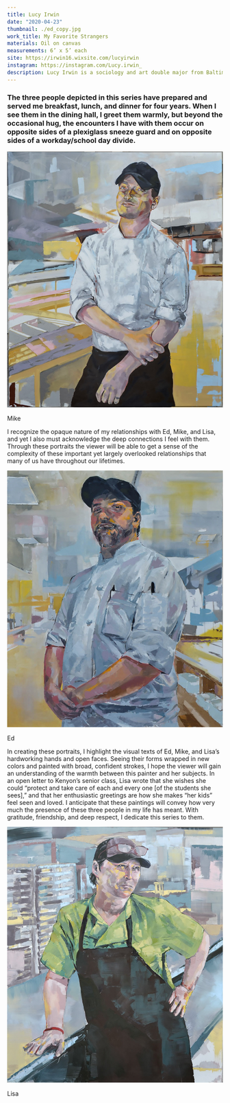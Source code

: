 ```yaml
---
title: Lucy Irwin
date: "2020-04-23"
thumbnail: ./ed_copy.jpg
work_title: My Favorite Strangers
materials: Oil on canvas
measurements: 6’ x 5’ each
site: https://irwin16.wixsite.com/lucyirwin
instagram: https://instagram.com/Lucy.irwin_
description: Lucy Irwin is a sociology and art double major from Baltimore, Maryland interested in figurative drawing and painting.
---
```


### The three people depicted in this series have prepared and served me breakfast, lunch, and dinner for four years. When I see them in the dining hall, I greet them warmly, but beyond the occasional hug, the encounters I have with them occur on opposite sides of a plexiglass sneeze guard and on opposite sides of a workday/school day divide. 

![Lucy Irwin](./Irwin2.jpg)

<p class="piece_title">Mike</p>

I recognize the opaque nature of my relationships with Ed, Mike, and Lisa, and yet I also must acknowledge the deep connections I feel with them. Through these portraits the viewer will be able to get a sense of the complexity of these important yet largely overlooked relationships that many of us have throughout our lifetimes.

![Lucy Irwin](./Irwin1.jpg)

<p class="piece_title">Ed</p>

In creating these portraits, I highlight the visual texts of Ed, Mike, and Lisa’s hardworking hands and open faces. Seeing their forms wrapped in new colors and painted with broad, confident strokes, I hope the viewer will gain an understanding of the warmth between this painter and her subjects. In an open letter to Kenyon’s senior class, Lisa wrote that she wishes she could “protect and take care of each and every one [of the students she sees],” and that her enthusiastic greetings are how she makes “her kids” feel seen and loved. I anticipate that these paintings will convey how very much the presence of these three people in my life has meant. With gratitude, friendship, and deep respect, I dedicate this series to them.

![Lucy Irwin](./Irwin3.jpg)

<p class="piece_title">Lisa</p>

